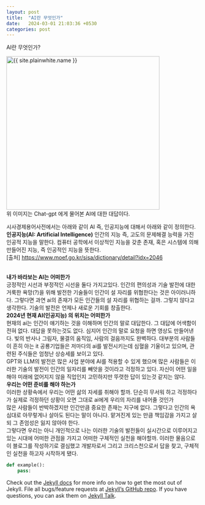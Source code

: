 ```yaml
---
layout: post
title:  "AI란 무엇인가"
date:   2024-03-01 21:03:36 +0530
categories: post
---
```

AI란 무엇인가?

<img style="width: 400px;" class="light" src="{{site.baseurl }}/assets/WhatIsAI.png" alt="{{ site.plainwhite.name }}" />
<br>
 위 이미지는 Chat-gpt 에게 물어본 AI에 대한 대답이다.

 시사경제용어사전에서는 아래와 같이 AI 즉, 인공지능에 대해서 아래와 같이 정의한다.
 <br>
**인공지능(AI: Artificial Intelligence)**
인간의 지능 즉, 고도의 문제해결 능력을 가진 인공적 지능을 말한다. 컴퓨터 공학에서 이상적인 지능을 갖춘 존재, 혹은 시스템에 의해 만들어진 지능, 즉 인공적인 지능을 뜻한다.
<br>
[출처] <a href="https://www.moef.go.kr/sisa/dictionary/detail?idx=2046">https://www.moef.go.kr/sisa/dictionary/detail?idx=2046</a>

<br>
<b>내가 바라보는 AI는 어떠한가</b>
<br>
 긍정적인 시선과 부정적인 시선을 둘다 가지고있다. 인간의 편의성과 기술 발전에 대한 거룩한 욕망(?)을 위해 발전한 기술들이 인간이 설 자리를 위협한다는 것은 아이러니하다.
 그렇다면 과연 ai의 존재가 모든 인간들의 설 자리를 위협하는 걸까. 그렇지 않다고 생각한다. 기술의 발전은 언제나 새로운 기회를 창출한다.

<br>
<b>2024년 현재 AI(인공지능) 의 위치는 어떠한가</b>
<br>
 현재의 ai는 인간이 얘기하는 것을 이해하며 인간의 말로 대답한다. 그 대답에 어색함이 전혀 없다. 대답을 못하는것도 없다. 심지어 인간의 말로 요청을 하면 영상도 만들어낸다. 빛의 반사나 그림자, 물결의 움직임, 사람의 걸음까지도 완벽하다. 대부분의 사람들이 흔히 아는 it 공룡기업들은 저마다의 ai를 발전시키는데 심혈을 기울이고 있으며, 관련된 주식들은 엄청난 상승세를 보이고 있다.<br>
 GPT와 LLM의 발전은 많은 사업 분야에 AI를 적용할 수 있게 했으며 많은 사람들은 이러한 기술의 발전이 인간의 일자리를 빼앗을 것이라고 걱정하고 있다. 자신이 어떤 일을 해야 미래에 없어지지 않을 직업인지 고민하지만 뚜렷한 답이 있는것 같지는 않다.

<br>
<b>우리는 어떤 준비를 해야 하는가</b>
<br>
 이러한 상황속에서 우리는 어떤 삶의 자세를 취해야 할까. 단순히 무서워 하고 걱정하다가 실제로 걱정하던 상황이 오면 그대로 ai에게 우리의 자리를 내어줄 것인가 <br>
 많은 사람들이 반박하겠지만 인간만큼 중요한 존재는 지구에 없다. 그렇다고 인간의 욕심대로 아무렇게나 살아도 된다는 말이 아니다. 맡겨진게 있는 만큼 책임감을 가지고 살되 그 존엄성은 잃지 않아야 한다.<br>
 그렇다면 우리는 아니 개인적으로 나는 이러한 기술의 발전들이 실시간으로 이루어지고 있는 시대에 어떠한 관점을 가지고 어떠한 구체적인 실천을 해야할까.
 이러한 물음으로 이 블로그를 작성하기로 결심했고 개발자로서 그리고 크리스천으로서 답을 찾고, 구체적인 실천을 하고자 시작하게 됐다.

```python
def example():
	pass:
```

Check out the [Jekyll docs][jekyll-docs] for more info on how to get the most out of Jekyll. File all bugs/feature requests at [Jekyll’s GitHub repo][jekyll-gh]. If you have questions, you can ask them on [Jekyll Talk][jekyll-talk].

[jekyll-docs]: https://jekyllrb.com/docs/home
[jekyll-gh]:   https://github.com/jekyll/jekyll
[jekyll-talk]: https://talk.jekyllrb.com/
